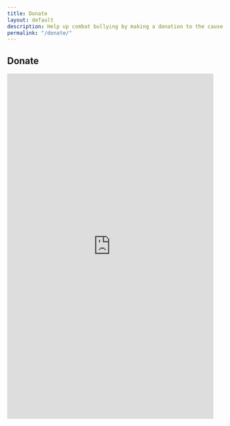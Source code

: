 ```yaml
---
title: Donate
layout: default
description: Help up combat bullying by making a donation to the cause.
permalink: "/donate/"
---
```


<section>
<div class="container">
  <div class="row">
    <div class="col-md-8 col-md-offset-2 col-sm-12">
      <h1>Donate</h1>
      <script src="https://donorbox.org/widget.js" type="text/javascript"></script>
      <!-- 16:9 aspect ratio max-height:none!important -->
      <div class="embed-responsive embed-responsive-16by9" style="min-height:800px;">
        <iframe class="embed-responsive-item" src="https://donorbox.org/embed/school-supply-drive-for-2018?amount=20&hide_donation_meter=true" height="800px" width="100%" style="max-width:95%; min-width:310px;" seamless="seamless" name="donorbox" frameborder="0" scrolling="no" allowpaymentrequest ></iframe>
      </div>
    </div>
  </div>
</div>
</section>